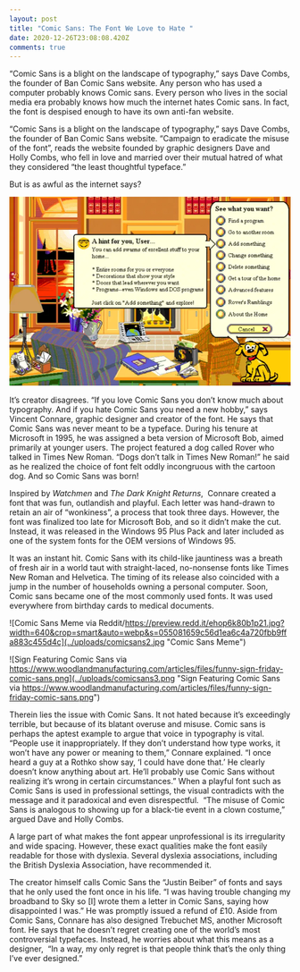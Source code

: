 ```yaml
---
layout: post
title: "Comic Sans: The Font We Love to Hate "
date: 2020-12-26T23:08:08.420Z
comments: true
---
```

“Comic Sans is a blight on the landscape of typography,” says Dave Combs, the founder of Ban Comic Sans website. Any person who has used a computer probably knows Comic sans. Every person who lives in the social media era probably knows how much the internet hates Comic sans. In fact, the font is despised enough to have its own anti-fan website.

“Comic Sans is a blight on the landscape of typography,” says Dave Combs, the founder of Ban Comic Sans website. “Campaign to eradicate the misuse of the font”, reads the website founded by graphic designers Dave and Holly Combs, who fell in love and married over their mutual hatred of what they considered “the least thoughtful typeface.”

But is as awful as the internet says?

![Microsoft Bob featured a talking dog called Rover ](../uploads/rover.png "Microsoft Bob featured a talking dog called Rover / Microsoft Bob via Wikipedia")

It’s creator disagrees. “If you love Comic Sans you don’t know much about typography. And if you hate Comic Sans you need a new hobby,” says Vincent Connare, graphic designer and creator of the font. He says that Comic Sans was never meant to be a typeface. During his tenure at Microsoft in 1995, he was assigned a beta version of Microsoft Bob, aimed primarily at younger users. The project featured a dog called Rover who talked in Times New Roman. “Dogs don’t talk in Times New Roman!” he said as he realized the choice of font felt oddly incongruous with the cartoon dog. And so Comic Sans was born!

Inspired by *Watchmen* and *The Dark Knight Returns*,  Connare created a font that was fun, outlandish and playful. Each letter was hand-drawn to retain an air of “wonkiness”, a process that took three days. However, the font was finalized too late for Microsoft Bob, and so it didn’t make the cut. Instead, it was released in the Windows 95 Plus Pack and later included as one of the system fonts for the OEM versions of Windows 95.

It was an instant hit. Comic Sans with its child-like jauntiness was a breath of fresh air in a world taut with straight-laced, no-nonsense fonts like Times New Roman and Helvetica. The timing of its release also coincided with a jump in the number of households owning a personal computer. Soon, Comic sans became one of the most commonly used fonts. It was used everywhere from birthday cards to medical documents.

![Comic Sans Meme via Reddit/https://preview.redd.it/ehop6k80b1p21.jpg?width=640&crop=smart&auto=webp&s=055081659c56d1ea6c4a720fbb9ffa883c455d4c](../uploads/comicsans2.jpg "Comic Sans Meme")

![Sign Featuring Comic Sans via https://www.woodlandmanufacturing.com/articles/files/funny-sign-friday-comic-sans.png](../uploads/comicsans3.png "Sign Featuring Comic Sans via https://www.woodlandmanufacturing.com/articles/files/funny-sign-friday-comic-sans.png")

Therein lies the issue with Comic Sans. It not hated because it’s exceedingly terrible, but because of its blatant overuse and misuse. Comic sans is perhaps the aptest example to argue that voice in typography is vital. “People use it inappropriately. If they don’t understand how type works, it won’t have any power or meaning to them,” Connare explained. “I once heard a guy at a Rothko show say, ‘I could have done that.’ He clearly doesn’t know anything about art. He’ll probably use Comic Sans without realizing it’s wrong in certain circumstances.” When a playful font such as Comic Sans is used in professional settings, the visual contradicts with the message and it paradoxical and even disrespectful.  “The misuse of Comic Sans is analogous to showing up for a black-tie event in a clown costume,” argued Dave and Holly Combs.

A large part of what makes the font appear unprofessional is its irregularity and wide spacing. However, these exact qualities make the font easily readable for those with dyslexia. Several dyslexia associations, including the British Dyslexia Association, have recommended it.

The creator himself calls Comic Sans the “Justin Beiber” of fonts and says that he only used the font once in his life. “I was having trouble changing my broadband to Sky so \[I] wrote them a letter in Comic Sans, saying how disappointed I was.” He was promptly issued a refund of £10. Aside from Comic Sans, Connare has also designed Trebuchet MS, another Microsoft font. He says that he doesn’t regret creating one of the world’s most controversial typefaces. Instead, he worries about what this means as a designer,  “In a way, my only regret is that people think that’s the only thing I’ve ever designed.”